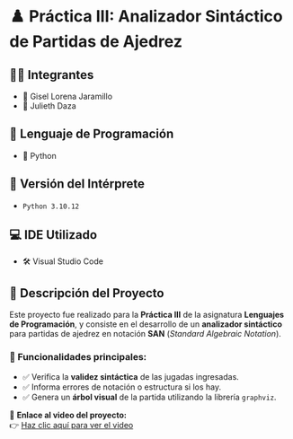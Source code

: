 # ♟️ Práctica III: Analizador Sintáctico de Partidas de Ajedrez

## 👩‍💻 Integrantes
- 👤 Gisel Lorena Jaramillo  
- 👤 Julieth Daza

## 🧠 Lenguaje de Programación
- 🐍 Python

## 🧪 Versión del Intérprete
- `Python 3.10.12`

## 💻 IDE Utilizado
- 🛠️ Visual Studio Code

## 📘 Descripción del Proyecto
Este proyecto fue realizado para la **Práctica III** de la asignatura **Lenguajes de Programación**, y consiste en el desarrollo de un **analizador sintáctico** para partidas de ajedrez en notación **SAN** (*Standard Algebraic Notation*).

### 🎯 Funcionalidades principales:
- ✅ Verifica la **validez sintáctica** de las jugadas ingresadas.
- ✅ Informa errores de notación o estructura si los hay.
- ✅ Genera un **árbol visual** de la partida utilizando la librería `graphviz`.

📎 **Enlace al video del proyecto:**  
👉 [Haz clic aquí para ver el video](https://www.ejemplo.com)  



